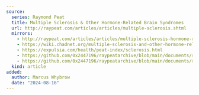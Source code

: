 ```yaml
---
source:
  series: Raymond Peat
  title: Multiple Sclerosis & Other Hormone-Related Brain Syndromes
  url: http://raypeat.com/articles/articles/multiple-sclerosis.shtml
  mirrors:
    - http://raypeat.com/articles/articles/multiple-sclerosis-hormone-related-brain-syndromes.shtml
    - https://wiki.chadnet.org/multiple-sclerosis-and-other-hormone-related-brain-syndromes
    - https://expulsia.com/health/peat-index/sclerosis.html
    - https://github.com/0x2447196/raypeatarchive/blob/main/documents/raypeat.com/multiple-sclerosis-hormone-related-brain-syndromes.md
    - https://github.com/0x2447196/raypeatarchive/blob/main/documents/raypeat.com/multiple-sclerosis.md
  kind: article 
added:
  author: Marcus Whybrow
  date: "2024-08-16"
---
```

